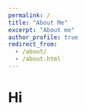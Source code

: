 ```yaml
---
permalink: /
title: "About Me"
excerpt: "About me"
author_profile: true
redirect_from: 
  - /about/
  - /about.html
---
```


Hi
======

